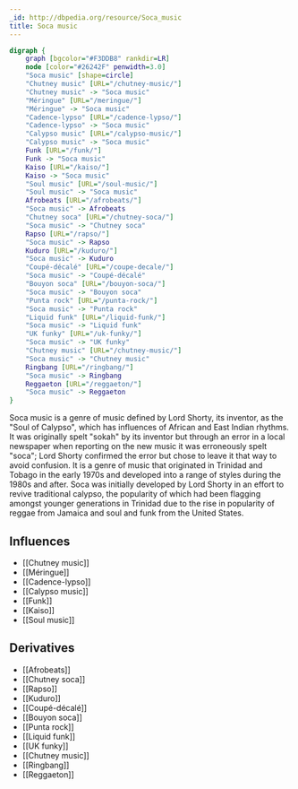 ```yaml
---
_id: http://dbpedia.org/resource/Soca_music
title: Soca music
---
```


```dot
digraph {
	graph [bgcolor="#F3DDB8" rankdir=LR]
	node [color="#26242F" penwidth=3.0]
	"Soca music" [shape=circle]
	"Chutney music" [URL="/chutney-music/"]
	"Chutney music" -> "Soca music"
	"Méringue" [URL="/meringue/"]
	"Méringue" -> "Soca music"
	"Cadence-lypso" [URL="/cadence-lypso/"]
	"Cadence-lypso" -> "Soca music"
	"Calypso music" [URL="/calypso-music/"]
	"Calypso music" -> "Soca music"
	Funk [URL="/funk/"]
	Funk -> "Soca music"
	Kaiso [URL="/kaiso/"]
	Kaiso -> "Soca music"
	"Soul music" [URL="/soul-music/"]
	"Soul music" -> "Soca music"
	Afrobeats [URL="/afrobeats/"]
	"Soca music" -> Afrobeats
	"Chutney soca" [URL="/chutney-soca/"]
	"Soca music" -> "Chutney soca"
	Rapso [URL="/rapso/"]
	"Soca music" -> Rapso
	Kuduro [URL="/kuduro/"]
	"Soca music" -> Kuduro
	"Coupé-décalé" [URL="/coupe-decale/"]
	"Soca music" -> "Coupé-décalé"
	"Bouyon soca" [URL="/bouyon-soca/"]
	"Soca music" -> "Bouyon soca"
	"Punta rock" [URL="/punta-rock/"]
	"Soca music" -> "Punta rock"
	"Liquid funk" [URL="/liquid-funk/"]
	"Soca music" -> "Liquid funk"
	"UK funky" [URL="/uk-funky/"]
	"Soca music" -> "UK funky"
	"Chutney music" [URL="/chutney-music/"]
	"Soca music" -> "Chutney music"
	Ringbang [URL="/ringbang/"]
	"Soca music" -> Ringbang
	Reggaeton [URL="/reggaeton/"]
	"Soca music" -> Reggaeton
}
```

Soca music is a genre of music defined by Lord Shorty, its inventor, as the "Soul of Calypso", which has influences of African and East Indian rhythms. It was originally spelt "sokah" by its inventor but through an error in a local newspaper when reporting on the new music it was erroneously spelt "soca"; Lord Shorty confirmed the error but chose to leave it that way to avoid confusion. It is a genre of music that originated in Trinidad and Tobago in the early 1970s and developed into a range of styles during the 1980s and after. Soca was initially developed by Lord Shorty in an effort to revive traditional calypso, the popularity of which had been flagging amongst younger generations in Trinidad due to the rise in popularity of reggae from Jamaica and soul and funk from the United States.

## Influences
- [[Chutney music]]
- [[Méringue]]
- [[Cadence-lypso]]
- [[Calypso music]]
- [[Funk]]
- [[Kaiso]]
- [[Soul music]]

## Derivatives
- [[Afrobeats]]
- [[Chutney soca]]
- [[Rapso]]
- [[Kuduro]]
- [[Coupé-décalé]]
- [[Bouyon soca]]
- [[Punta rock]]
- [[Liquid funk]]
- [[UK funky]]
- [[Chutney music]]
- [[Ringbang]]
- [[Reggaeton]]
